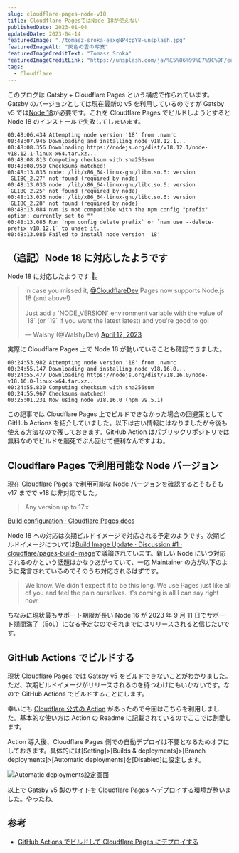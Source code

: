 ```yaml
---
slug: cloudflare-pages-node-v18
title: Cloudflare PagesではNode 18が使えない
publishedDate: 2023-01-04
updatedDate: 2023-04-14
featuredImage: "./tomasz-sroka-eaxgNP4cpY8-unsplash.jpg"
featuredImageAlt: "灰色の雲の写真"
featuredImageCreditText: "Tomasz Sroka"
featuredImageCreditLink: "https://unsplash.com/ja/%E5%86%99%E7%9C%9F/eaxgNP4cpY8"
tags:
  - Cloudflare
---
```


このブログは Gatsby + Cloudflare Pages という構成で作られています。Gatsby のバージョンとしては現在最新の v5 を利用しているのですが Gatsby v5 では[Node 18](https://www.gatsbyjs.com/docs/reference/release-notes/v5.0/#node-18)が必要です。これを Cloudflare Pages でビルドしようとすると Node 18 のインストールで失敗してしまいます。

```log
00:48:06.434 Attempting node version '18' from .nvmrc
00:48:07.946 Downloading and installing node v18.12.1...
00:48:08.356 Downloading https://nodejs.org/dist/v18.12.1/node-v18.12.1-linux-x64.tar.xz...
00:48:08.813 Computing checksum with sha256sum
00:48:08.950 Checksums matched!
00:48:13.033 node: /lib/x86_64-linux-gnu/libm.so.6: version `GLIBC_2.27' not found (required by node)
00:48:13.033 node: /lib/x86_64-linux-gnu/libc.so.6: version `GLIBC_2.25' not found (required by node)
00:48:13.033 node: /lib/x86_64-linux-gnu/libc.so.6: version `GLIBC_2.28' not found (required by node)
00:48:13.084 nvm is not compatible with the npm config "prefix" option: currently set to ""
00:48:13.085 Run `npm config delete prefix` or `nvm use --delete-prefix v18.12.1` to unset it.
00:48:13.086 Failed to install node version '18'
```

## （追記）Node 18 に対応したようです

Node 18 に対応したようです 🎉。

<blockquote class="twitter-tweet">
  <p lang="en" dir="ltr">
    In case you missed it, <a href="https://twitter.com/CloudflareDev?ref_src=twsrc%5Etfw">@CloudflareDev</a> Pages now supports Node.js 18 (and above!)<br/><br/>Just add a `NODE_VERSION` environment variable with the value of `18` (or `19` if you want the latest latest) and you&#39;re good to go!
  </p>
  &mdash; Walshy (@WalshyDev) <a href="https://twitter.com/WalshyDev/status/1646293635841835008?ref_src=twsrc%5Etfw">April 12, 2023</a>
</blockquote>

実際に Cloudflare Pages 上で Node 18 が動いていることも確認できました。

```log
00:24:53.982 Attempting node version '18' from .nvmrc
00:24:55.147 Downloading and installing node v18.16.0...
00:24:55.477 Downloading https://nodejs.org/dist/v18.16.0/node-v18.16.0-linux-x64.tar.xz...
00:24:55.830 Computing checksum with sha256sum
00:24:55.967 Checksums matched!
00:25:01.231 Now using node v18.16.0 (npm v9.5.1)
```

この記事では Cloudflare Pages 上でビルドできなかった場合の回避策として GitHub Actions を紹介していました。以下は古い情報にはなりましたが今後も使える方法なので残しておきます。GitHub Action はパブリックリポジトリでは無料なのでビルドを脳死でぶん回せて便利なんですよね。

## Cloudflare Pages で利用可能な Node バージョン

現在 Cloudflare Pages で利用可能な Node バージョンを確認するとそもそも v17 までで v18 は非対応でした。

> Any version up to 17.x

[Build configuration · Cloudflare Pages docs](https://developers.cloudflare.com/pages/platform/build-configuration)

Node 18 への対応は次期ビルドイメージで対応される予定のようです。次期ビルドイメージについては[Build Image Update · Discussion #1 · cloudflare/pages-build-image](https://github.com/cloudflare/pages-build-image/discussions/1)で議論されています。新しい Node にいつ対応されるのかという話題はかなりあがっていて、一応 Maintainer の方が以下のように発言されているのでそのうち対応されるはずです。

> We know. We didn't expect it to be this long. We use Pages just like all of you and feel the pain ourselves. It's coming is all I can say right now.

ちなみに現状最もサポート期限が長い Node 16 が 2023 年 9 月 11 日でサポート期間満了（EoL）になる予定なのでそれまでにはリリースされると信じたいです。

## GitHub Actions でビルドする

現状 Cloudflare Pages では Gatsby v5 をビルドできないことがわかりました。ただ、次期ビルドイメージがリリースされるのを待つわけにもいかないです。なので GitHub Actions でビルドすることにします。

幸いにも [Cloudflare 公式の Action](https://github.com/marketplace/actions/cloudflare-pages-github-action) があったので今回はこちらを利用しました。基本的な使い方は Action の Readme に記載されているのでここでは割愛します。

Action 導入後、Cloudflare Pages 側での自動デプロイは不要となるためオフにしておきます。具体的には\[Setting\]>\[Builds & deployments\]>\[Branch deployments\]>\[Automatic deployments\]を\[Disabled\]に設定します。

![Automatic deployments設定画面](./automatic-deployments.png)

以上で Gatsby v5 製のサイトを Cloudflare Pages へデプロイする環境が整いました。やったね。

## 参考

- [GitHub Actions でビルドして Cloudflare Pages にデプロイする](https://zenn.dev/nwtgck/articles/1fdee0e84e5808)
